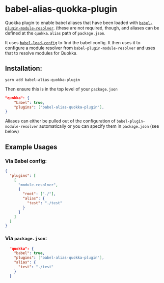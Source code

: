 # babel-alias-quokka-plugin
Quokka plugin to enable babel aliases that have been loaded with [`babel-plugin-module-resolver`](https://www.npmjs.com/package/babel-plugin-module-resolver).
(these are not required, though, and aliases can be defined at the `quokka.alias` path of `package.json`.

It uses [`babel-load-config`](https://www.npmjs.com/package/babel-load-config) to find the babel config.
It then uses it to configure a module resolver from `babel-plugin-module-resolver` and uses that to resolve modules for Quokka.

## Installation:

`yarn add babel-alias-quokka-plugin`

Then ensure this is in the top level of your `package.json`
```json
"quokka": {
    "babel": true,
    "plugins": ["babel-alias-quokka-plugin"],
}
```

Aliases can either be pulled out of the configuration of `babel-plugin-module-resolver` automatically or you can specify them in `package.json` (see below)

## Example Usages

### Via Babel config:

```json
{
  "plugins": [
    [
      "module-resolver",
      {
        "root": ["./"],
        "alias": {
          "test": "./test"
        }
      }
    ]
  ]
}
```

### Via `package.json`:

```json
  "quokka": {
    "babel": true,
    "plugins": ["babel-alias-quokka-plugin"],
    "alias": {
      "test": "./test"
    }
  }

```

